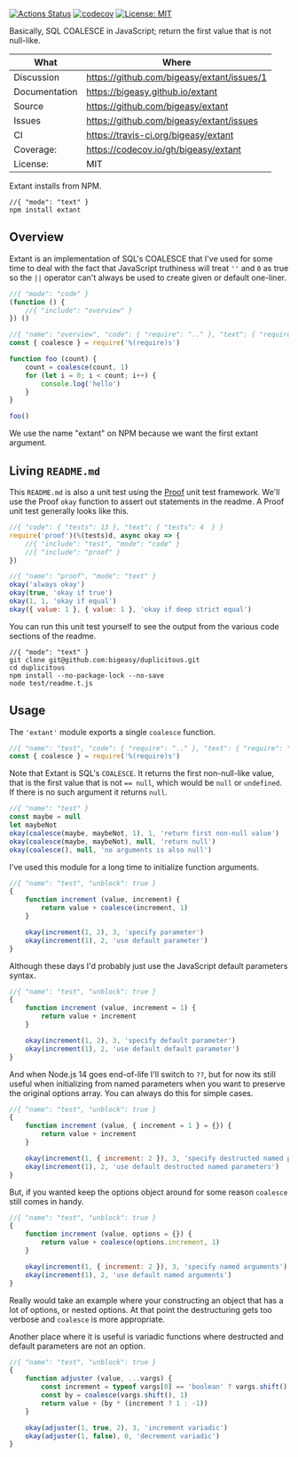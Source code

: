 [![Actions Status](https://github.com/bigeasy/extant/workflows/Node%20CI/badge.svg)](https://github.com/bigeasy/extant/actions)
[![codecov](https://codecov.io/gh/bigeasy/extant/branch/master/graph/badge.svg)](https://codecov.io/gh/bigeasy/extant)
[![License: MIT](https://img.shields.io/badge/License-MIT-yellow.svg)](https://opensource.org/licenses/MIT)

Basically, SQL COALESCE in JavaScript; return the first value that is not
null-like.

| What          | Where                                      |
| --- | --- |
| Discussion    | https://github.com/bigeasy/extant/issues/1 |
| Documentation | https://bigeasy.github.io/extant           |
| Source        | https://github.com/bigeasy/extant          |
| Issues        | https://github.com/bigeasy/extant/issues   |
| CI            | https://travis-ci.org/bigeasy/extant       |
| Coverage:     | https://codecov.io/gh/bigeasy/extant       |
| License:      | MIT                                        |

Extant installs from NPM.

```
//{ "mode": "text" }
npm install extant
```

## Overview

Extant is an implementation of SQL's COALESCE that I've used for some time to
deal with the fact that JavaScript truthiness will treat `''` and `0` as true so
the `||` operator can't always be used to create given or default one-liner.

```javascript
//{ "mode": "code" }
(function () {
    //{ "include": "overview" }
}) ()
```

```javascript
//{ "name": "overview", "code": { "require": ".." }, "text": { "require": "extant" } }
const { coalesce } = require('%(require)s')

function foo (count) {
    count = coalesce(count, 1)
    for (let i = 0; i < count; i++) {
        console.log('hello')
    }
}

foo()
```

We use the name "extant" on NPM because we want the first extant argument.

## Living `README.md`

This `README.md` is also a unit test using the
[Proof](https://github.com/bigeasy/proof) unit test framework. We'll use the
Proof `okay` function to assert out statements in the readme. A Proof unit test
generally looks like this.

```javascript
//{ "code": { "tests": 13 }, "text": { "tests": 4  } }
require('proof')(%(tests)d, async okay => {
    //{ "include": "test", "mode": "code" }
    //{ "include": "proof" }
})
```

```javascript
//{ "name": "proof", "mode": "text" }
okay('always okay')
okay(true, 'okay if true')
okay(1, 1, 'okay if equal')
okay({ value: 1 }, { value: 1 }, 'okay if deep strict equal')
```

You can run this unit test yourself to see the output from the various
code sections of the readme.

```text
//{ "mode": "text" }
git clone git@github.com:bigeasy/duplicitous.git
cd duplicitous
npm install --no-package-lock --no-save
node test/readme.t.js
```

## Usage

The `'extant'` module exports a single `coalesce` function.

```javascript
//{ "name": "test", "code": { "require": ".." }, "text": { "require": "extant" } }
const { coalesce } = require('%(require)s')
```

Note that Extant is SQL's `COALESCE`. It returns the first non-null-like value,
that is the first value that is not `== null`, which would be `null` or
`undefined`. If there is no such argument it returns `null`.

```javascript
//{ "name": "test" }
const maybe = null
let maybeNot
okay(coalesce(maybe, maybeNot, 1), 1, 'return first non-null value')
okay(coalesce(maybe, maybeNot), null, 'return null')
okay(coalesce(), null, 'no arguments is also null')
```

I've used this module for a long time to initialize function arguments.

```javascript
//{ "name": "test", "unblock": true }
{
    function increment (value, increment) {
        return value + coalesce(increment, 1)
    }

    okay(increment(1, 2), 3, 'specify parameter')
    okay(increment(1), 2, 'use default parameter')
}
```

Although these days I'd probably just use the JavaScript default parameters
syntax.

```javascript
//{ "name": "test", "unblock": true }
{
    function increment (value, increment = 1) {
        return value + increment
    }

    okay(increment(1, 2), 3, 'specify default parameter')
    okay(increment(1), 2, 'use default default parameter')
}
```

And when Node.js 14 goes end-of-life I'll switch to `??`, but for now its still
useful when initializing from named parameters when you want to preserve the
original options array. You can always do this for simple cases.

```javascript
//{ "name": "test", "unblock": true }
{
    function increment (value, { increment = 1 } = {}) {
        return value + increment
    }

    okay(increment(1, { increment: 2 }), 3, 'specify destructed named parameters')
    okay(increment(1), 2, 'use default destructed named parameters')
}
```

But, if you wanted keep the options object around for some reason `coalesce`
still comes in handy.

```javascript
//{ "name": "test", "unblock": true }
{
    function increment (value, options = {}) {
        return value + coalesce(options.increment, 1)
    }

    okay(increment(1, { increment: 2 }), 3, 'specify named arguments')
    okay(increment(1), 2, 'use default named arguments')
}
```

Really would take an example where your constructing an object that has a lot of
options, or nested options. At that point the destructuring gets too verbose and
`coalesce` is more appropriate.

Another place where it is useful is variadic functions where destructed and
default parameters are not an option.

```javascript
//{ "name": "test", "unblock": true }
{
    function adjuster (value, ...vargs) {
        const increment = typeof vargs[0] == 'boolean' ? vargs.shift() : true
        const by = coalesce(vargs.shift(), 1)
        return value + (by * (increment ? 1 : -1))
    }

    okay(adjuster(1, true, 2), 3, 'increment variadic')
    okay(adjuster(1, false), 0, 'decrement variadic')
}
```
